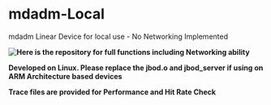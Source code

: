 # mdadm-Local
 mdadm Linear Device for local use - No Networking Implemented

**![Here](https://github.com/zbl5332/mdadm-Linear-Device) is the repository for full functions including Networking ability**

**Developed on Linux. Please replace the jbod.o and jbod_server if using on ARM Architecture based devices** 

**Trace files are provided for Performance and Hit Rate Check**

